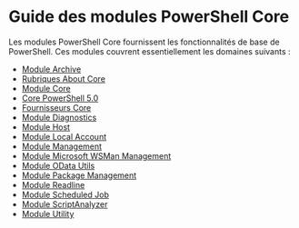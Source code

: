 #  Guide des modules PowerShell Core

Les modules PowerShell Core fournissent les fonctionnalités de base de PowerShell.
Ces modules couvrent essentiellement les domaines suivants :

-  [Module Archive](core-modules/Microsoft.PowerShell.Archive-Module.md)
-  [Rubriques About Core](core-modules/Windows-PowerShell-Core-About-Topics.md)
-  [Module Core](core-modules/Microsoft.PowerShell.Core-Module.md)
-  [Core PowerShell 5.0](core-modules/Windows-PowerShell-5.0.md)
-  [Fournisseurs Core](core-modules/Windows-PowerShell-Core-Providers.md)
-  [Module Diagnostics](core-modules/Microsoft.PowerShell.Diagnostics-Module.md)
-  [Module Host](core-modules/Microsoft.PowerShell.Host-Module.md)
-  [Module Local Account](core-modules/PSLocalAccount5-Module.md)
-  [Module Management](core-modules/Microsoft.PowerShell.Management-Module.md)
-  [Module Microsoft WSMan Management](core-modules/Microsoft.WSMan.Management-Module.md)
-  [Module OData Utils](core-modules/Microsoft.PowerShell.ODataUtils-Module.md)
-  [Module Package Management](core-modules/PackageManagement-Module.md)
-  [Module Readline](core-modules/PSReadline-Module.md)
-  [Module Scheduled Job](core-modules/PSScheduledJob-Module.md)
-  [Module ScriptAnalyzer](core-modules/PSScriptAnalyzer-Module.md)
-  [Module Utility](core-modules/Microsoft.PowerShell.Utility-Module.md)


<!--HONumber=May16_HO2-->


